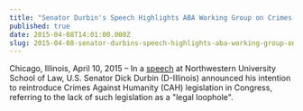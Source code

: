 ```yaml
---
title: "Senator Durbin's Speech Highlights ABA Working Group on Crimes Against Humanity"
published: true
date: 2015-04-08T14:01:00.000Z
slug: 2015-04-08-senator-durbins-speech-highlights-aba-working-group-on-crimes-against-humanity
---
```


Chicago, Illinois, April 10, 2015 – In a [speech](http://www.law.northwestern.edu/about/news/newsdisplay.cfm?ID=712) at Northwestern University School of Law, U.S. Senator Dick Durbin (D-Illinois) announced his intention to reintroduce Crimes Against Humanity (CAH) legislation in Congress, referring to the lack of such legislation as a "legal loophole".


